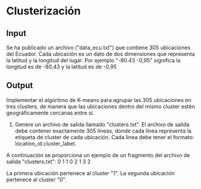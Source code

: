 # Clusterización
## Input
Se ha publicado un archivo ("data_ecu.txt") que contiene 305 ubicaciones del Ecuador. Cada ubicación es un dato de dos dimensiones que representa la latitud y la longitud del lugar. Por ejemplo "-80.43  -0,95" significa la longitud es de -80.43 y la latitud es de -0,95

## Output
Implementar el algoritmo de K-means para agrupar las 305 ubicaciones en tres clusters, de manera que las ubicaciones dentro del mismo cluster estén geográficamente cercanas entre sí.

1. Genere un archivo de salida llamado "clusters.txt". El archivo de salida debe contener exactamente 305 líneas, donde cada línea representa la etiqueta de cluster de cada ubicación. Cada línea debe tener el formato: location_id cluster_label.

A continuación se proporciona un ejemplo de un fragmento del archivo de salida "clusters.txt":
0 1
1 0
2 1
3 2

La primera ubicación pertenece al cluster "1".
La segunda ubicación pertenece al cluster "0".
